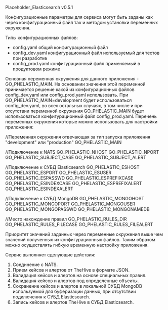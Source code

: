 Placeholder_Elasticsearch v0.5.1

Конфигурационные параметры для сервиса могут быть заданы как через конфигурационный файл так и методом установки переменных окружения.

Типы конфигурационных файлов:

- config.yaml общий конфигурационный файл
- config_dev.yaml конфигурационный файл используемый для тестов при разработке
- config_prod.yaml конфигурационный файл применяемый в продуктовом режиме

Основная переменная окружения для данного приложения - GO_PHELASTIC_MAIN. На основании
значения этой переменной принимается решение какой из конфигурационных файлов config_dev.yaml или config_prod.yaml использовать. При GO_PHELASTIC_MAIN=development
будет использоваться config_dev.yaml, во всех остальных случаях, в том числе и при отсутствии переменной окружения GO_PHELASTIC_MAIN будет использоваться конфигурационный файл config_prod.yaml. Перечень переменных окружения которые можно использовать для настройки приложения:

//Переменная окружения отвечающая за тип запуска приложения "development" или "production"
GO_PHELASTIC_MAIN

//Подключение к NATS
GO_PHELASTIC_NHOST
GO_PHELASTIC_NPORT
GO_PHELASTIC_SUBJECT_CASE
GO_PHELASTIC_SUBJECT_ALERT

//Подключение к СУБД Elasticsearch
GO_PHELASTIC_ESHOST
GO_PHELASTIC_ESPORT
GO_PHELASTIC_ESUSER
GO_PHELASTIC_ESPASSWD
GO_PHELASTIC_ESPREFIXCASE
GO_PHELASTIC_ESINDEXCASE
GO_PHELASTIC_ESPREFIXALERT
GO_PHELASTIC_ESINDEXALERT

//Подключение к СУБД MongoDB
GO_PHELASTIC_MONGOHOST
GO_PHELASTIC_MONGOPORT
GO_PHELASTIC_MONGOUSER
GO_PHELASTIC_MONGOPASSWD
GO_PHELASTIC_MONGONAMEDB

//Место нахождение правил
GO_PHELASTIC_RULES_DIR
GO_PHELASTIC_RULES_FILECASE
GO_PHELASTIC_RULES_FILEALERT

Приоритет значений заданных через переменные окружения выше чем значений полученных из конфигурационных файлов. Таким образом можно осуществлять гибкую временную настройку приложения.

Сервис выполняет сделующие действия:

1. Соединение с NATS.
2. Прием кейсов и алертов от TheHive в формате JSON.
3. Валидация кейсов и алертов на основе специальных правил.
4. Валидация кейсов и алертов под определенные объекты.
5. Сохранение кейсов и алертов в локальной СУБД MongoDB используемой для буферизации данных, при отсутствии подключения к СУБД Elasticsearch.
6. Запись кейсов и алертов TheHive в СУБД Elasticsearch.
